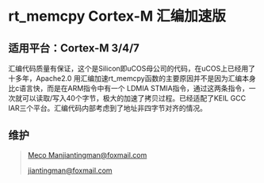 # rt_memcpy Cortex-M 汇编加速版

## 适用平台：Cortex-M 3/4/7

汇编代码质量有保证，这个是Silicon即uCOS母公司的代码，在uCOS上已经用了十多年，Apache2.0
用汇编加速rt_memcpy函数的主要原因并不是因为汇编本身比c语言快，而是在ARM指令中有一个 LDMIA STMIA指令，通过这两条指令，一次就可以读取/写入40个字节，极大的加速了拷贝过程。已经适配了KEIL GCC IAR三个平台。汇编代码内部考虑到了地址非四字节对齐的情况。



## 维护

> [Meco Manjiantingman@foxmail.com](https://github.com/mysterywolf)
>
> jiantingman@foxmail.com
